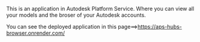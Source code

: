 This is an application in Autodesk Platform Service. Where you can view all your models and the broser of your Autodesk accounts.

You can see the deployed application in this page==>https://aps-hubs-browser.onrender.com/
